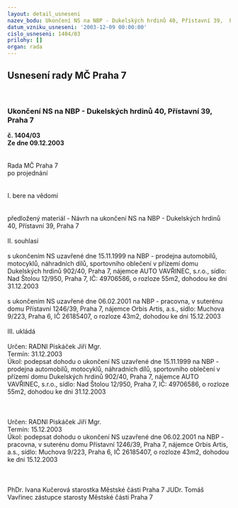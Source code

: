 ```yaml
---
layout: detail_usneseni
nazev_bodu: Ukončení NS na NBP - Dukelských hrdinů 40, Přístavní 39,  Praha 7
datum_vzniku_usneseni: '2003-12-09 00:00:00'
cislo_usneseni: 1404/03
prilohy: []
organ: rada
---
```

<div id="ucUsn_pList" class="usn">
	<span><h2>Usnesení rady MČ Praha 7 </h2>
<br></span><div class="standBody">
<span><h3>Ukončení NS na NBP - Dukelských hrdinů 40, Přístavní 39,  Praha 7</h3></span><div class="center">
		<strong>č. 1404/03</strong><br>
	</div>
<div class="center">
		<strong>Ze dne 09.12.2003</strong><br><br>
	</div>
<br>Rada MČ Praha 7<br>po projednání<br><br><br>I.	bere na vědomí<br><br> <br>předložený materiál - Návrh na ukončení NS na NBP - Dukelských hrdinů 40, Přístavní 39,  Praha 7<br><br>II.	souhlasí <br><br>s ukončením NS uzavřené dne 15.11.1999 na NBP - prodejna automobilů, motocyklů, náhradních dílů, sportovního oblečení v přízemí domu Dukelských hrdinů 902/40, Praha 7, nájemce AUTO VAVŘINEC, s.r.o., sídlo: Nad Štolou 12/950, Praha 7, IČ: 49706586, o rozloze 55m2, dohodou ke dni 31.12.2003<br><br>s ukončením NS uzavřené dne 06.02.2001 na NBP - pracovna, v suterénu  domu Přístavní 1246/39, Praha 7, nájemce Orbis Artis, a.s., sídlo: Muchova 9/223, Praha 6, IČ 26185407, o rozloze 43m2, dohodou ke dni 15.12.2003<br><br>III.	ukládá <br><br>Určen:	RADNI Piskáček Jiří Mgr.<br>Termín: 31.12.2003<br>Úkol:	podepsat dohodu o ukončení NS uzavřené dne 15.11.1999 na NBP - prodejna automobilů, motocyklů, náhradních dílů, sportovního oblečení v přízemí domu Dukelských hrdinů 902/40, Praha 7, nájemce AUTO VAVŘINEC, s.r.o., sídlo: Nad Štolou 12/950, Praha 7, IČ: 49706586, o rozloze 55m2, dohodou ke dni 31.12.2003<br> <br><br><br>Určen:	RADNI Piskáček Jiří Mgr.<br>Termín: 15.12.2003<br>Úkol:	podepsat dohodu o ukončení NS uzavřené dne 06.02.2001 na NBP - pracovna, v suterénu  domu Přístavní 1246/39, Praha 7, nájemce Orbis Artis, a.s., sídlo: Muchova 9/223, Praha 6, IČ 26185407, o rozloze 43m2, dohodou ke dni 15.12.2003<br> <br> <br>	<br>PhDr. Ivana Kučerová starostka Městské části Praha 7	 JUDr. Tomáš Vavřinec zástupce starosty Městské části Praha 7<br>	<br><br>
</div>
</div>